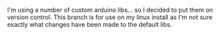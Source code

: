 I'm using a number of custom arduino libs... so I decided to put them on version control.
This branch is for use on my linux install as I'm not sure exactly what changes have been made to the default libs.
